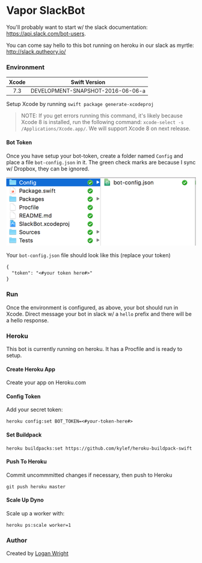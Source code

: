 # Vapor SlackBot

You'll probably want to start w/ the slack documentation: https://api.slack.com/bot-users.

You can come say hello to this bot running on heroku in our slack as myrtle: http://slack.qutheory.io/

### Environment

| Xcode | Swift Version |
|:-:|:-:|
| 7.3 | DEVELOPMENT-SNAPSHOT-2016-06-06-a |

Setup Xcode by running `swift package generate-xcodeproj`

> NOTE: If you get errors running this command, it's likely because Xcode 8 is installed, run the following command: `xcode-select -s /Applications/Xcode.app/`. We will support Xcode 8 on next release.

#### Bot Token

Once you have setup your bot-token, create a folder named `Config` and place a file `bot-config.json` in it. The green check marks are because I sync w/ Dropbox, they can be ignored.

![Alt text](/Images/config-structure.png?raw=true "Optional Title")

Your `bot-config.json` file should look like this (replace your token)

```
{
  "token": "<#your token here#>"
}
```

### Run

Once the environment is configured, as above, your bot should run in Xcode. Direct message your bot in slack w/ a `hello` prefix and there will be a hello response.

### Heroku

This bot is currently running on heroku. It has a Procfile and is ready to setup.

#### Create Heroku App

Create your app on Heroku.com

#### Config Token

Add your secret token:

```
heroku config:set BOT_TOKEN=<#your-token-here#>
```

#### Set Buildpack

```
heroku buildpacks:set https://github.com/kylef/heroku-buildpack-swift
```

#### Push To Heroku

Commit uncommmitted changes if necessary, then push to Heroku

```
git push heroku master
```

#### Scale Up Dyno

Scale up a worker with:

```
heroku ps:scale worker=1
```

### Author

Created by <a href="https://twitter.com/@logmaestro">Logan Wright</a>
